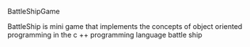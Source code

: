 BattleShipGame

BattleShip is mini game that implements the concepts of object oriented programming in the c ++ programming language battle ship
